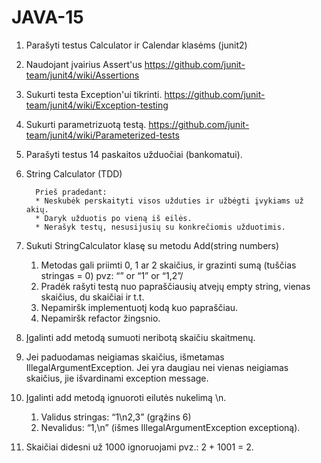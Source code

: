 # JAVA-15

1. Parašyti testus Calculator ir Calendar klasėms (junit2) 
  1. Naudojant įvairius Assert'us https://github.com/junit-team/junit4/wiki/Assertions
  2. Sukurti testa Exception'ui tikrinti. https://github.com/junit-team/junit4/wiki/Exception-testing
  3. Sukurti parametrizuotą testą. https://github.com/junit-team/junit4/wiki/Parameterized-tests
 
2. Parašyti testus 14 paskaitos užduočiai (bankomatui). 

			


3. String Calculator (TDD)

         Prieš pradedant:
         * Neskubėk perskaityti visos užduties ir užbėgti įvykiams už akių.
         * Daryk užduotis po vieną iš eilės.
         * Nerašyk testų, nesusijusių su konkrečiomis užduotimis.

  1.  Sukuti StringCalculator klasę su metodu Add(string numbers)
      1. Metodas gali priimti 0, 1 ar 2 skaičius, ir grazinti sumą (tuščias stringas = 0) pvz: “” or “1” or “1,2”/
      2. Pradėk rašyti testą nuo papraščiausių atvejų empty string, vienas skaičius, du skaičiai ir t.t.
      3. Nepamiršk implementuotį kodą kuo papraščiau.
      4. Nepamiršk refactor žingsnio.
  2. Įgalinti add metodą sumuoti neribotą skaičiu skaitmenų.
  3. Jei paduodamas neigiamas skaičius, išmetamas IllegalArgumentException. Jei yra daugiau nei vienas neigiamas skaičius, jie išvardinami exception message.
  4. Įgalinti add metodą ignuoroti eilutės nukelimą \n.
     1. Validus stringas:  “1\n2,3”  (grąžins 6)
     2. Nevalidus:  “1,\n” (išmes IllegalArgumentException exceptioną).
  5. Skaičiai didesni už 1000 ignoruojami pvz.:  2 + 1001  = 2.
